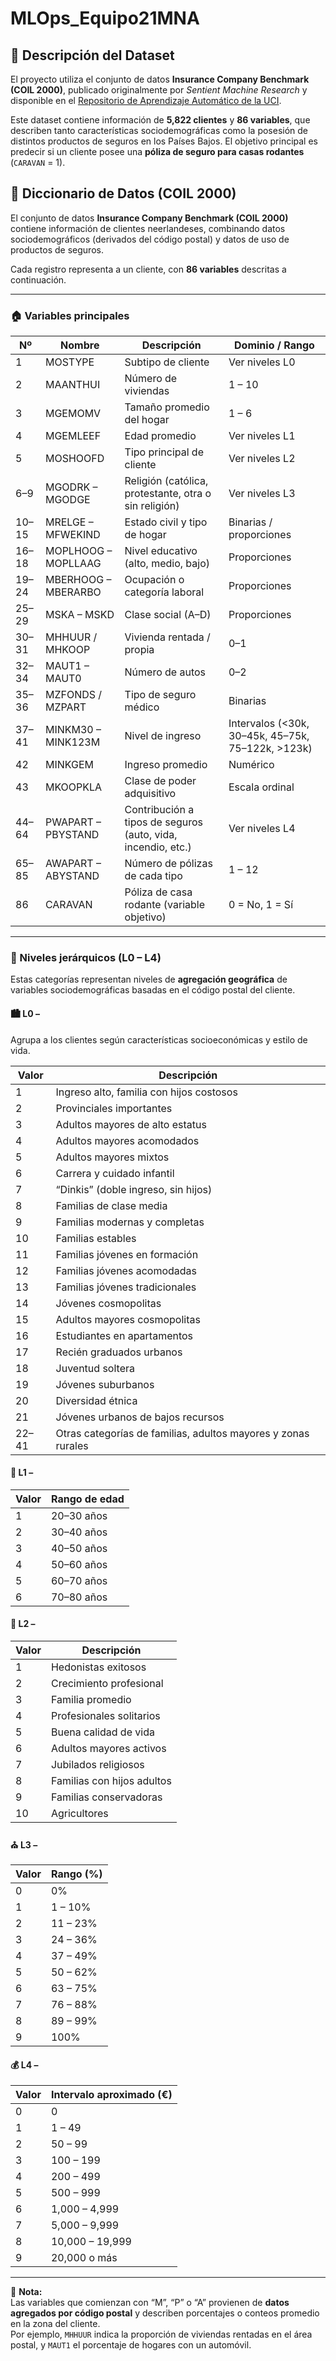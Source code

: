 # MLOps_Equipo21MNA

## 🧩 Descripción del Dataset

El proyecto utiliza el conjunto de datos **Insurance Company Benchmark (COIL 2000)**, 
publicado originalmente por *Sentient Machine Research* y disponible en el 
[Repositorio de Aprendizaje Automático de la UCI](https://archive.ics.uci.edu/ml/datasets/Insurance+Company+Benchmark+(COIL+2000)).

Este dataset contiene información de **5,822 clientes** y **86 variables**, que describen tanto
características sociodemográficas como la posesión de distintos productos de seguros en los Países Bajos.
El objetivo principal es predecir si un cliente posee una **póliza de seguro para casas rodantes**
(`CARAVAN` = 1).

## 📘 Diccionario de Datos (COIL 2000)

El conjunto de datos **Insurance Company Benchmark (COIL 2000)** contiene información de clientes neerlandeses, combinando datos sociodemográficos (derivados del código postal) y datos de uso de productos de seguros.

Cada registro representa a un cliente, con **86 variables** descritas a continuación.

---

### 🏠 Variables principales

| Nº | Nombre | Descripción | Dominio / Rango |
|----|----------|--------------|------------------|
| 1 | MOSTYPE | Subtipo de cliente | Ver niveles L0 |
| 2 | MAANTHUI | Número de viviendas | 1 – 10 |
| 3 | MGEMOMV | Tamaño promedio del hogar | 1 – 6 |
| 4 | MGEMLEEF | Edad promedio | Ver niveles L1 |
| 5 | MOSHOOFD | Tipo principal de cliente | Ver niveles L2 |
| 6–9 | MGODRK – MGODGE | Religión (católica, protestante, otra o sin religión) | Ver niveles L3 |
| 10–15 | MRELGE – MFWEKIND | Estado civil y tipo de hogar | Binarias / proporciones |
| 16–18 | MOPLHOOG – MOPLLAAG | Nivel educativo (alto, medio, bajo) | Proporciones |
| 19–24 | MBERHOOG – MBERARBO | Ocupación o categoría laboral | Proporciones |
| 25–29 | MSKA – MSKD | Clase social (A–D) | Proporciones |
| 30–31 | MHHUUR / MHKOOP | Vivienda rentada / propia | 0–1 |
| 32–34 | MAUT1 – MAUT0 | Número de autos | 0–2 |
| 35–36 | MZFONDS / MZPART | Tipo de seguro médico | Binarias |
| 37–41 | MINKM30 – MINK123M | Nivel de ingreso | Intervalos (<30k, 30–45k, 45–75k, 75–122k, >123k) |
| 42 | MINKGEM | Ingreso promedio | Numérico |
| 43 | MKOOPKLA | Clase de poder adquisitivo | Escala ordinal |
| 44–64 | PWAPART – PBYSTAND | Contribución a tipos de seguros (auto, vida, incendio, etc.) | Ver niveles L4 |
| 65–85 | AWAPART – ABYSTAND | Número de pólizas de cada tipo | 1 – 12 |
| 86 | CARAVAN | Póliza de casa rodante (variable objetivo) | 0 = No, 1 = Sí |

---

### 🧩 Niveles jerárquicos (L0 – L4)

Estas categorías representan niveles de **agregación geográfica** de variables sociodemográficas basadas en el código postal del cliente.

#### 🏙️ L0 –
Agrupa a los clientes según características socioeconómicas y estilo de vida.

| Valor | Descripción |
|-------|--------------|
| 1 | Ingreso alto, familia con hijos costosos |
| 2 | Provinciales importantes |
| 3 | Adultos mayores de alto estatus |
| 4 | Adultos mayores acomodados |
| 5 | Adultos mayores mixtos |
| 6 | Carrera y cuidado infantil |
| 7 | “Dinkis” (doble ingreso, sin hijos) |
| 8 | Familias de clase media |
| 9 | Familias modernas y completas |
| 10 | Familias estables |
| 11 | Familias jóvenes en formación |
| 12 | Familias jóvenes acomodadas |
| 13 | Familias jóvenes tradicionales |
| 14 | Jóvenes cosmopolitas |
| 15 | Adultos mayores cosmopolitas |
| 16 | Estudiantes en apartamentos |
| 17 | Recién graduados urbanos |
| 18 | Juventud soltera |
| 19 | Jóvenes suburbanos |
| 20 | Diversidad étnica |
| 21 | Jóvenes urbanos de bajos recursos |
| 22–41 | Otras categorías de familias, adultos mayores y zonas rurales |

#### 👥 L1 – 
| Valor | Rango de edad |
|-------|----------------|
| 1 | 20–30 años |
| 2 | 30–40 años |
| 3 | 40–50 años |
| 4 | 50–60 años |
| 5 | 60–70 años |
| 6 | 70–80 años |

#### 💼 L2 – 
| Valor | Descripción |
|-------|--------------|
| 1 | Hedonistas exitosos |
| 2 | Crecimiento profesional |
| 3 | Familia promedio |
| 4 | Profesionales solitarios |
| 5 | Buena calidad de vida |
| 6 | Adultos mayores activos |
| 7 | Jubilados religiosos |
| 8 | Familias con hijos adultos |
| 9 | Familias conservadoras |
| 10 | Agricultores |

#### ⛪ L3 – 
| Valor | Rango (%) |
|-------|------------|
| 0 | 0% |
| 1 | 1 – 10% |
| 2 | 11 – 23% |
| 3 | 24 – 36% |
| 4 | 37 – 49% |
| 5 | 50 – 62% |
| 6 | 63 – 75% |
| 7 | 76 – 88% |
| 8 | 89 – 99% |
| 9 | 100% |

#### 💰 L4 –
| Valor | Intervalo aproximado (€) |
|-------|---------------------------|
| 0 | 0 |
| 1 | 1 – 49 |
| 2 | 50 – 99 |
| 3 | 100 – 199 |
| 4 | 200 – 499 |
| 5 | 500 – 999 |
| 6 | 1,000 – 4,999 |
| 7 | 5,000 – 9,999 |
| 8 | 10,000 – 19,999 |
| 9 | 20,000 o más |

---

📎 **Nota:**  
Las variables que comienzan con “M”, “P” o “A” provienen de **datos agregados por código postal** y describen porcentajes o conteos promedio en la zona del cliente.  
Por ejemplo, `MHHUUR` indica la proporción de viviendas rentadas en el área postal, y `MAUT1` el porcentaje de hogares con un automóvil.

